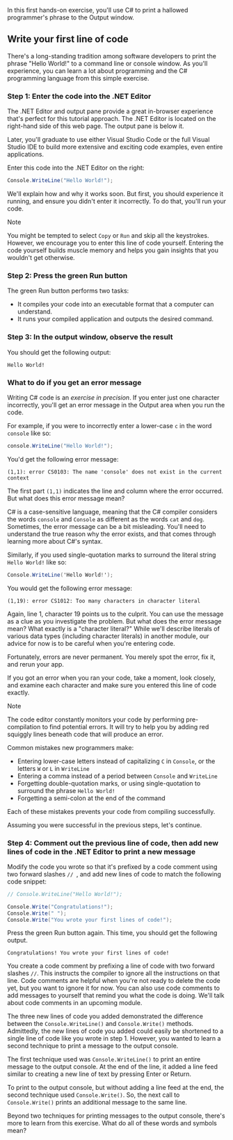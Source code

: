 In this first hands-on exercise, you'll use C# to print a hallowed programmer's phrase to the Output window.

## Write your first line of code

There's a long-standing tradition among software developers to print the phrase "Hello World!" to a command line or console window. As you'll experience, you can learn a lot about programming and the C# programming language from this simple exercise.

### Step 1: Enter the code into the .NET Editor

The .NET Editor and output pane provide a great in-browser experience that's perfect for this tutorial approach. The .NET Editor is located on the right-hand side of this web page. The output pane is below it.

Later, you'll graduate to use either Visual Studio Code or the full Visual Studio IDE to build more extensive and exciting code examples, even entire applications.

Enter this code into the .NET Editor on the right:

````c#
Console.WriteLine("Hello World!");
````

We'll explain how and why it works soon. But first, you should experience it running, and ensure you didn't enter it incorrectly. To do that, you'll run your code.

> [!NOTE] 
> You might be tempted to select `Copy` or `Run` and skip all the keystrokes. However, we encourage you to enter this line of code yourself. Entering the code yourself builds muscle memory and helps you gain insights that you wouldn't get otherwise.

### Step 2: Press the green Run button

The green Run button performs two tasks:

- It compiles your code into an executable format that a computer can understand.
- It runs your compiled application and outputs the desired command.

### Step 3: In the output window, observe the result

You should get the following output:

```Output
Hello World!
```

### What to do if you get an error message

Writing C# code is an *exercise in precision*. If you enter just one character incorrectly, you'll get an error message in the Output area when you run the code.

For example, if you were to incorrectly enter a lower-case `c` in the word `console` like so:

```c#
console.WriteLine("Hello World!");
```

You'd get the following error message:

```Output
(1,1): error CS0103: The name 'console' does not exist in the current context
```

The first part `(1,1)` indicates the line and column where the error occurred. But what does this error message mean?

C# is a case-sensitive language, meaning that the C# compiler considers the words `console` and `Console` as different as the words `cat` and `dog`. Sometimes, the error message can be a bit misleading. You'll need to understand the true reason why the error exists, and that comes through learning more about C#'s syntax.

Similarly, if you used single-quotation marks to surround the literal string `Hello World!` like so:

```c#
Console.WriteLine('Hello World!');
```

You would get the following error message:

```Output
(1,19): error CS1012: Too many characters in character literal
```

Again, line 1, character 19 points us to the culprit. You can use the message as a clue as you investigate the problem. But what does the error message mean? What exactly is a "character literal?" While we'll describe literals of various data types (including character literals) in another module, our advice for now is to be careful when you're entering code.

Fortunately, errors are never permanent. You merely spot the error, fix it, and rerun your app.

If you got an error when you ran your code, take a moment, look closely, and examine each character and make sure you entered this line of code exactly.

> [!NOTE]
> The code editor constantly monitors your code by performing pre-compilation to find potential errors. It will try to help you by adding red squiggly lines beneath code that will produce an error.

Common mistakes new programmers make:

- Entering lower-case letters instead of capitalizing `C` in `Console`, or the letters `W` or `L` in `WriteLine`
- Entering a comma instead of a period between `Console` and `WriteLine`
- Forgetting double-quotation marks, or using single-quotation to surround the phrase `Hello World!`
- Forgetting a semi-colon at the end of the command

Each of these mistakes prevents your code from compiling successfully.

Assuming you were successful in the previous steps, let's continue.

### Step 4: Comment out the previous line of code, then add new lines of code in the .NET Editor to print a new message

Modify the code you wrote so that it's prefixed by a code comment using two forward slashes `// `, and add new lines of code to match the following code snippet:

```c#
// Console.WriteLine("Hello World!");

Console.Write("Congratulations!");
Console.Write(" ");
Console.Write("You wrote your first lines of code!");
```

Press the green Run button again. This time, you should get the following output.

```Output
Congratulations! You wrote your first lines of code!
```

You create a code comment by prefixing a line of code with two forward slashes `//`. This instructs the compiler to ignore all the instructions on that line. Code comments are helpful when you're not ready to delete the code yet, but you want to ignore it for now. You can also use code comments to add messages to yourself that remind you what the code is doing. We'll talk about code comments in an upcoming module.

The three new lines of code you added demonstrated the difference between the `Console.WriteLine()` and `Console.Write()` methods. Admittedly, the new lines of code you added could easily be shortened to a single line of code like you wrote in step 1. However, you wanted to learn a second technique to print a message to the output console.

The first technique used was `Console.WriteLine()` to print an entire message to the output console. At the end of the line, it added a line feed similar to creating a new line of text by pressing Enter or Return.

To print to the output console, but without adding a line feed at the end, the second technique used `Console.Write()`. So, the next call to `Console.Write()` prints an additional message to the same line.

Beyond two techniques for printing messages to the output console, there's more to learn from this exercise. What do all of these words and symbols mean?
